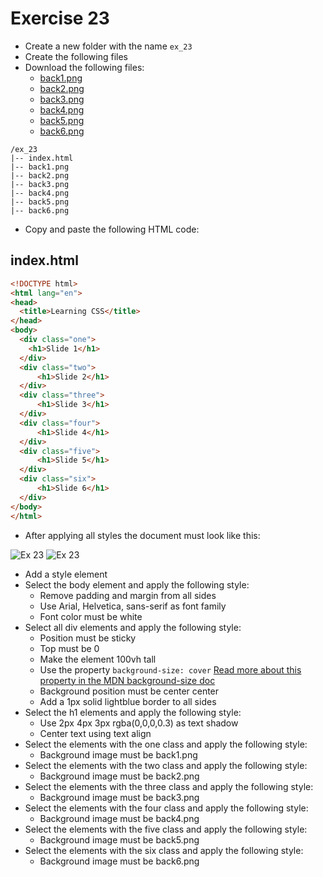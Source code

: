 # Exercise 23

* Create a new folder with the name `ex_23`
* Create the following files
* Download the following files:
  * [back1.png](https://github.com/prma85/node_comit/blob/master/docs/exercises/css/images/ex_23/back1.png?raw=true)
  * [back2.png](https://github.com/prma85/node_comit/blob/master/docs/exercises/css/images/ex_23/back2.png?raw=true)
  * [back3.png](https://github.com/prma85/node_comit/blob/master/docs/exercises/css/images/ex_23/back3.png?raw=true)
  * [back4.png](https://github.com/prma85/node_comit/blob/master/docs/exercises/css/images/ex_23/back4.png?raw=true)
  * [back5.png](https://github.com/prma85/node_comit/blob/master/docs/exercises/css/images/ex_23/back5.png?raw=true)
  * [back6.png](https://github.com/prma85/node_comit/blob/master/docs/exercises/css/images/ex_23/back6.png?raw=true)

```
/ex_23
|-- index.html
|-- back1.png
|-- back2.png
|-- back3.png
|-- back4.png
|-- back5.png
|-- back6.png
```
* Copy and paste the following HTML code:

## index.html
```html
<!DOCTYPE html>
<html lang="en">
<head>
  <title>Learning CSS</title>
</head>
<body>
  <div class="one">
    <h1>Slide 1</h1>
  </div>
  <div class="two">
      <h1>Slide 2</h1>
  </div>
  <div class="three">
      <h1>Slide 3</h1>
  </div>
  <div class="four">
      <h1>Slide 4</h1>
  </div>
  <div class="five">
      <h1>Slide 5</h1>
  </div>
  <div class="six">
      <h1>Slide 6</h1>
  </div>
</body>
</html>
```

* After applying all styles the document must look like this:

![Ex 23](./results/ex_23.png)
![Ex 23](./results/ex_23b.png)

* Add a style element
* Select the body element and apply the following style:
  * Remove padding and margin from all sides
  * Use Arial, Helvetica, sans-serif as font family
  * Font color must be white
* Select all div elements and apply the following style:
  * Position must be sticky
  * Top must be 0
  * Make the element 100vh tall
  * Use the property `background-size: cover` [Read more about this property in the MDN background-size doc](https://developer.mozilla.org/en-US/docs/Web/CSS/background-size)
  * Background position must be center center
  * Add a 1px solid lightblue border to all sides
* Select the h1 elements and apply the following style:
  * Use 2px 4px 3px rgba(0,0,0,0.3) as text shadow
  * Center text using text align
* Select the elements with the one class and apply the following style:
  * Background image must be back1.png 
* Select the elements with the two class and apply the following style:
  * Background image must be back2.png 
* Select the elements with the three class and apply the following style:
  * Background image must be back3.png 
* Select the elements with the four class and apply the following style:
  * Background image must be back4.png 
* Select the elements with the five class and apply the following style:
  * Background image must be back5.png 
* Select the elements with the six class and apply the following style:
  * Background image must be back6.png
